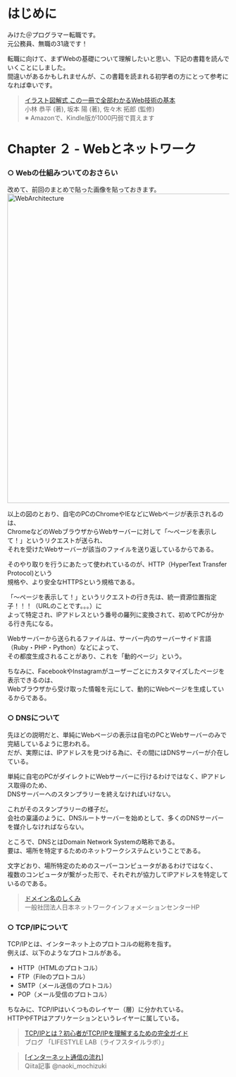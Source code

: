 # はじめに

みけた＠プログラマー転職です。<br>
元公務員、無職の31歳です！<br>

転職に向けて、まずWebの基礎について理解したいと思い、下記の書籍を読んでいくことにしました。<br>
間違いがあるかもしれませんが、この書籍を読まれる初学者の方にとって参考になれば幸いです。<br>

><a href="https://www.amazon.co.jp/%E3%82%A4%E3%83%A9%E3%82%B9%E3%83%88%E5%9B%B3%E8%A7%A3%E5%BC%8F-%E3%81%93%E3%81%AE%E4%B8%80%E5%86%8A%E3%81%A7%E5%85%A8%E9%83%A8%E3%82%8F%E3%81%8B%E3%82%8BWeb%E6%8A%80%E8%A1%93%E3%81%AE%E5%9F%BA%E6%9C%AC-%E5%B0%8F%E6%9E%97-%E6%81%AD%E5%B9%B3-ebook/dp/B06XNMMC9S">イラスト図解式 この一冊で全部わかるWeb技術の基本</a><br>
小林 恭平  (著), 坂本 陽  (著), 佐々木 拓郎  (監修)<br>
※ Amazonで、Kindle版が1000円弱で買えます

# Chapter ２ - Webとネットワーク

### ○ Webの仕組みついてのおさらい

改めて、前回のまとめで貼った画像を貼っておきます。
<img width="700" alt="WebArchitecture" src="https://qiita-image-store.s3.ap-northeast-1.amazonaws.com/0/429155/3c364d67-b219-b041-1d49-1f4ff6edf35f.jpeg">  

以上の図のとおり、自宅のPCのChromeやIEなどにWebページが表示されるのは、<br>
ChromeなどのWebブラウザからWebサーバーに対して「〜ページを表示して！」というリクエストが送られ、<br>
それを受けたWebサーバーが該当のファイルを送り返しているからである。<br>

そのやり取りを行うにあたって使われているのが、HTTP（HyperText Transfer Protocol)という<br>
規格や、より安全なHTTPSという規格である。<br>

「〜ページを表示して！」というリクエストの行き先は、統一資源位置指定子！！！（URLのことです。。。）に<br>
よって特定され、IPアドレスという番号の羅列に変換されて、初めてPCが分かる行き先になる。<br>

Webサーバーから送られるファイルは、サーバー内のサーバーサイド言語（Ruby・PHP・Python）などによって、<br>
その都度生成されることがあり、これを「動的ページ」という。<br>

ちなみに、FacebookやInstagramがユーザーごとにカスタマイズしたページを表示できるのは、<br>
Webブラウザから受け取った情報を元にして、動的にWebページを生成しているからである。<br>

### ○ DNSについて

先ほどの説明だと、単純にWebページの表示は自宅のPCとWebサーバーのみで完結しているように思われる。<br>
だが、実際には、IPアドレスを見つける為に、その間にはDNSサーバーが介在している。<br>

単純に自宅のPCがダイレクトにWebサーバーに行けるわけではなく、IPアドレス取得のため、<br>
DNSサーバーへのスタンプラリーを終えなければいけない。<br>

これがそのスタンプラリーの様子だ。<br>
会社の稟議のように、DNSルートサーバーを始めとして、多くのDNSサーバーを媒介しなければならない。<br>

ところで、DNSとはDomain Network Systemの略称である。<br>
要は、場所を特定するためのネットワークシステムということである。<br>

文字どおり、場所特定のためのスーパーコンピュータがあるわけではなく、<br>
複数のコンピュータが繋がった形で、それぞれが協力してIPアドレスを特定しているのである。<br>

><a href="https://www.nic.ad.jp/ja/dom/system.html">ドメイン名のしくみ</a><br>
一般社団法人日本ネットワークインフォメーションセンターHP


### ○ TCP/IPについて

TCP/IPとは、インターネット上のプロトコルの総称を指す。<br>
例えば、以下のようなプロトコルがある。<br>
- HTTP（HTMLのプロトコル）
- FTP（Fileのプロトコル）
- SMTP（メール送信のプロトコル）
- POP（メール受信のプロトコル）<br>

ちなみに、TCP/IPはいくつものレイヤー（層）に分かれている。<br>
HTTPやFTPはアプリケーションというレイヤーに属している。<br>

><a href="https://tomslifestylelab.com/tcp-ip/">TCP/IPとは？初心者がTCP/IPを理解するための完全ガイド</a><br>
ブログ 「LIFESTYLE LAB（ライフスタイルラボ）」

><a href="https://qiita.com/naoki_mochizuki/items/7ee0e01db61e1e7abd62">[インターネット通信の流れ]</a><br>
Qiita記事 @naoki_mochizuki
